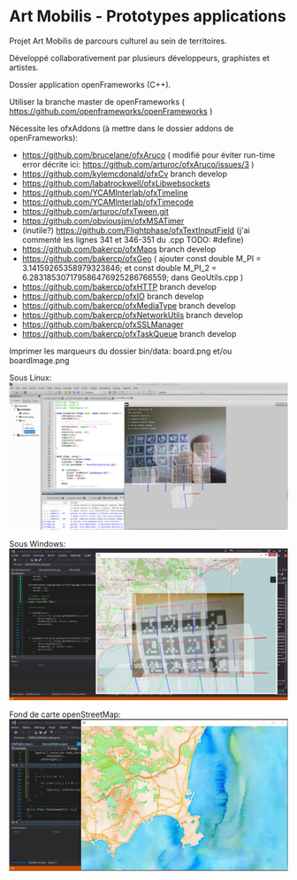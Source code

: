 # Art Mobilis - Prototypes applications

Projet Art Mobilis de parcours culturel au sein de territoires.

Développé collaborativement par plusieurs développeurs, graphistes et artistes.

Dossier application openFrameworks (C++).

Utiliser la branche master de openFrameworks ( https://github.com/openframeworks/openFrameworks )

Nécessite les ofxAddons (à mettre dans le dossier addons de openFrameworks):
- https://github.com/brucelane/ofxAruco ( modifié pour éviter run-time error décrite ici: https://github.com/arturoc/ofxAruco/issues/3 )
- https://github.com/kylemcdonald/ofxCv branch develop
- https://github.com/labatrockwell/ofxLibwebsockets
- https://github.com/YCAMInterlab/ofxTimeline
- https://github.com/YCAMInterlab/ofxTimecode
- https://github.com/arturoc/ofxTween.git
- https://github.com/obviousjim/ofxMSATimer
- (inutile?) https://github.com/Flightphase/ofxTextInputField (j'ai commenté les lignes 341 et 346-351 du .cpp TODO: #define)
- https://github.com/bakercp/ofxMaps branch develop
- https://github.com/bakercp/ofxGeo  ( ajouter const double M_PI = 3.14159265358979323846; et const double M_PI_2 = 6.283185307179586476925286766559; dans GeoUtils.cpp ) 
- https://github.com/bakercp/ofxHTTP branch develop
- https://github.com/bakercp/ofxIO branch develop
- https://github.com/bakercp/ofxMediaType branch develop
- https://github.com/bakercp/ofxNetworkUtils branch develop
- https://github.com/bakercp/ofxSSLManager
- https://github.com/bakercp/ofxTaskQueue branch develop

Imprimer les marqueurs du dossier bin/data: board.png et/ou boardImage.png

Sous Linux:
![Capture](assets/linux.png)

Sous Windows:
![Capture](assets/windows.jpg)

Fond de carte openStreetMap:
![Capture](assets/osm.jpg)
